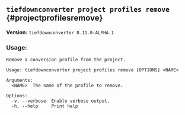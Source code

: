 ## `tiefdownconverter project profiles remove` {#projectprofilesremove}

**Version:** `tiefdownconverter 0.11.0-ALPHA.1`

### Usage:
```
Remove a conversion profile from the project.

Usage: tiefdownconverter project profiles remove [OPTIONS] <NAME>

Arguments:
  <NAME>  The name of the profile to remove.

Options:
  -v, --verbose  Enable verbose output.
  -h, --help     Print help
```

